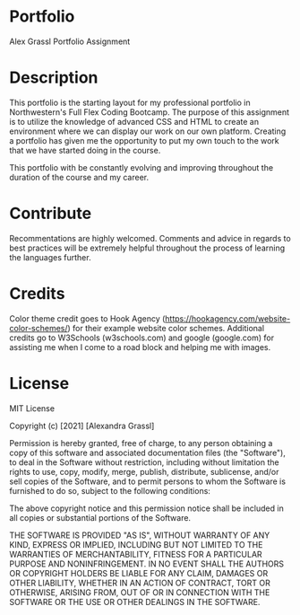 # Portfolio
Alex Grassl Portfolio Assignment

# Description
This portfolio is the starting layout for my professional portfolio in Northwestern's Full Flex Coding Bootcamp. The purpose of this assignment is to utilize the knowledge of advanced CSS and HTML to create an environment where we can display our work on our own platform. Creating a portfolio has given me the opportunity to put my own touch to the work that we have started doing in the course.

This portfolio with be constantly evolving and improving throughout the duration of the course and my career.

# Contribute
Recommentations are highly welcomed. Comments and advice in regards to best practices will be extremely helpful throughout the process of learning the languages further.

# Credits
Color theme credit goes to Hook Agency (https://hookagency.com/website-color-schemes/) for their example website color schemes. Additional credits go to W3Schools (w3schools.com) and google (google.com) for assisting me when I come to a road block and helping me with images. 

# License
MIT License

Copyright (c) [2021] [Alexandra Grassl]

Permission is hereby granted, free of charge, to any person obtaining a copy
of this software and associated documentation files (the "Software"), to deal
in the Software without restriction, including without limitation the rights
to use, copy, modify, merge, publish, distribute, sublicense, and/or sell
copies of the Software, and to permit persons to whom the Software is
furnished to do so, subject to the following conditions:

The above copyright notice and this permission notice shall be included in all
copies or substantial portions of the Software.

THE SOFTWARE IS PROVIDED "AS IS", WITHOUT WARRANTY OF ANY KIND, EXPRESS OR
IMPLIED, INCLUDING BUT NOT LIMITED TO THE WARRANTIES OF MERCHANTABILITY,
FITNESS FOR A PARTICULAR PURPOSE AND NONINFRINGEMENT. IN NO EVENT SHALL THE
AUTHORS OR COPYRIGHT HOLDERS BE LIABLE FOR ANY CLAIM, DAMAGES OR OTHER
LIABILITY, WHETHER IN AN ACTION OF CONTRACT, TORT OR OTHERWISE, ARISING FROM,
OUT OF OR IN CONNECTION WITH THE SOFTWARE OR THE USE OR OTHER DEALINGS IN THE
SOFTWARE.